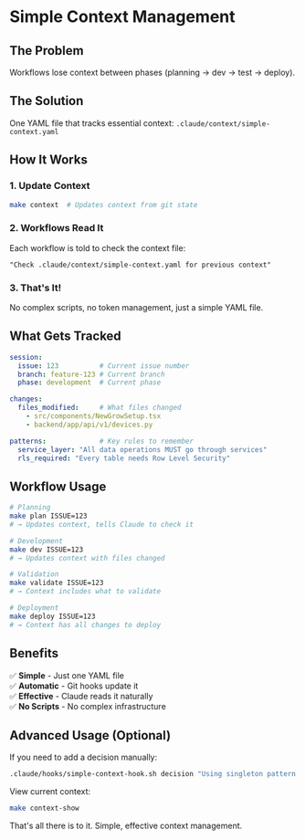 # Simple Context Management

## The Problem
Workflows lose context between phases (planning → dev → test → deploy).

## The Solution  
One YAML file that tracks essential context: `.claude/context/simple-context.yaml`

## How It Works

### 1. Update Context
```bash
make context  # Updates context from git state
```

### 2. Workflows Read It
Each workflow is told to check the context file:
```
"Check .claude/context/simple-context.yaml for previous context"
```

### 3. That's It!
No complex scripts, no token management, just a simple YAML file.

## What Gets Tracked

```yaml
session:
  issue: 123          # Current issue number
  branch: feature-123 # Current branch
  phase: development  # Current phase

changes:
  files_modified:     # What files changed
    - src/components/NewGrowSetup.tsx
    - backend/app/api/v1/devices.py

patterns:             # Key rules to remember
  service_layer: "All data operations MUST go through services"
  rls_required: "Every table needs Row Level Security"
```

## Workflow Usage

```bash
# Planning
make plan ISSUE=123
# → Updates context, tells Claude to check it

# Development  
make dev ISSUE=123
# → Updates context with files changed

# Validation
make validate ISSUE=123
# → Context includes what to validate

# Deployment
make deploy ISSUE=123
# → Context has all changes to deploy
```

## Benefits

✅ **Simple** - Just one YAML file  
✅ **Automatic** - Git hooks update it  
✅ **Effective** - Claude reads it naturally  
✅ **No Scripts** - No complex infrastructure  

## Advanced Usage (Optional)

If you need to add a decision manually:
```bash
.claude/hooks/simple-context-hook.sh decision "Using singleton pattern for service"
```

View current context:
```bash
make context-show
```

That's all there is to it. Simple, effective context management.